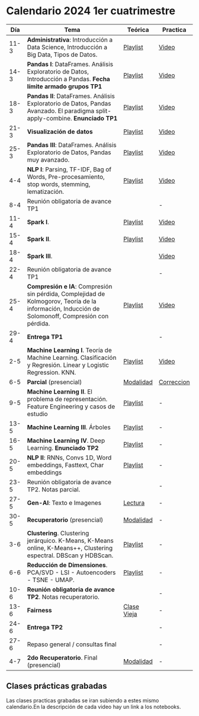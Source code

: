 # Calendario 2024 1er cuatrimestre

| Día | Tema | Teórica | Practica |
|-----|------|---------|----------|
| 11-3 	| **Administrativa**: Introducción a Data Science, Introducción a Big Data, Tipos de Datos.                                                          | [Playlist](https://www.youtube.com/playlist?list=PLeo_qKwGPZYevnuxYBfrvQ32zJJE2--Y4)         | [Video](https://youtu.be/TCuUErBLJ28) |
| 14-3 	| **Pandas I**: DataFrames. Análisis Exploratorio de Datos, Introducción a Pandas. **Fecha límite armado grupos TP1**                                | [Playlist](https://youtube.com/playlist?list=PLeo_qKwGPZYcRxxR-GNmBcLbujTieWpQQ)             | [Video](https://youtu.be/J5vfd2oMV1Q) |
| 18-3 	| **Pandas II**: DataFrames. Análisis Exploratorio de Datos, Pandas Avanzado. El paradigma split-apply-combine. **Enunciado TP1**                    | [Playlist](https://www.youtube.com/playlist?list=PLeo_qKwGPZYf9d23qU6_t6hl7ufyfclyW)         | [Video](https://youtu.be/bN9tc_VI9Os) |
| 21-3 	| **Visualización de datos**                                                                                                                         | [Playlist](https://www.youtube.com/playlist?list=PLeo_qKwGPZYf-OzcYqlPIJdU1AHQYb3Ga)         | [Video](https://youtu.be/HFl1svaA2so) |
| 25-3 	| **Pandas III**: DataFrames. Análisis Exploratorio de Datos, Pandas muy avanzado.                                                                   | [Playlist](https://www.youtube.com/playlist?list=PLeo_qKwGPZYeu0ToyqSvq4fmUBrmRTkCp)         | [Video](https://youtu.be/jIHPFp27Zo8) |
| 4-4 	| **NLP I**: Parsing, TF-IDF, Bag of Words, Pre-procesamiento, stop words, stemming, lematización.                                                   | [Playlist](https://www.youtube.com/playlist?list=PLeo_qKwGPZYfkL8tu3Mg3_5xb1UYGvjWH)         | [Video](https://youtu.be/X0GRBHWoIfI) |
| 8-4 	| Reunión obligatoria de avance TP1                                                                                                                  |                                                                                              | - |
| 11-4 	| **Spark I**.                                                                                                                                       | [Playlist](https://www.youtube.com/playlist?list=PLeo_qKwGPZYck1nRMGJFeWIN2W5IrxoLO)         | [Video](https://youtu.be/c6_p4iHvjUI) |
| 15-4 	| **Spark II**.                                                                                                                                      | [Playlist](https://www.youtube.com/playlist?list=PLeo_qKwGPZYeu_JRN8eQgzJUfaXUrhsk2)         | [Video](https://youtu.be/Tu38YPDZeNE) |
| 18-4 	| **Spark III**.                                                                                                                                     |                                                                                              | [Video](https://youtu.be/Klze3B5Rsec) |
| 22-4 	| Reunión obligatoria de avance TP1                                                                                                                  |                                                                                              | - |
| 25-4 	| **Compresión e IA**: Compresión sin pérdida, Complejidad de Kolmogorov, Teoría de la información, Inducción de Solomonoff, Compresión con pérdida. | [Playlist](https://www.youtube.com/playlist?list=PLeo_qKwGPZYfKGWLlVG8J86OzRgJ8NLcJ)         | [Video](https://youtu.be/dq2qLyV_aJY) |
| 29-4 	| **Entrega TP1**                                                                                                                                    |                                                                                              | - |
| 2-5 	| **Machine Learning I**. Teoría de Machine Learning. Clasificación y Regresión. Linear y Logistic Regression. KNN.                                  | [Playlist](https://www.youtube.com/playlist?list=PLeo_qKwGPZYesnp_BG0RejQCfHnlthj-5)         | [Video](https://youtu.be/RPSXeoQrSbc) |
| 6-5 	| **Parcial** (presencial)                                                                                                                           | [Modalidad](https://youtu.be/k5Gt156nwA4)                                                    | [Correccion](https://youtu.be/AQ-492ANM44) |
| 9-5 	| **Machine Learning II**. El problema de representación. Feature Engineering y casos de estudio                                                     | [Playlist](https://www.youtube.com/playlist?list=PLeo_qKwGPZYf9JstrrlXBf_SSg66aEJQk)         | - |
| 13-5 	| **Machine Learning III**. Árboles                                                                                                                  | [Playlist](https://www.youtube.com/playlist?list=PLeo_qKwGPZYeJQb-M1nE_cnj43uOKZtf2)         | - |
| 16-5 	| **Machine Learning IV**. Deep Learning. **Enunciado TP2**                                                                                          | [Playlist](https://www.youtube.com/playlist?list=PLeo_qKwGPZYeMhP2KGFWFHNDesRCyRB5j)         | - |
| 20-5 	| **NLP II**: RNNs, Convs 1D, Word embeddings, Fasttext, Char embeddings                                                                             | [Playlist](https://www.youtube.com/playlist?list=PLeo_qKwGPZYc3ZKiKx5GJVHc1Qwsejgmx)         | - |
| 23-5 	| Reunión obligatoria de avance TP2. Notas parcial.                                                                                                  |                                                                                              | - |
| 27-5 	| **Gen-AI**: Texto e Imagenes                                                                                                                       | [Lectura](https://drive.google.com/file/d/1GEA-D-8802wsDNNPlYXE7IyeV8fwbuid/view?usp=sharing)| - |
| 30-5 	| **Recuperatorio** (presencial)                                                                                                                     | [Modalidad](https://youtu.be/k5Gt156nwA4)                                                    | - |
| 3-6 	| **Clustering**. Clustering jerárquico. K-Means, K-Means online, K-Means++, Clustering espectral. DBScan y HDBScan.                                 | [Playlist](https://www.youtube.com/playlist?list=PLeo_qKwGPZYd6IYbQsMwPSIbDNGsuqByW)         | - |
| 6-6 	| **Reducción de Dimensiones**. PCA/SVD - LSI - Autoencoders - TSNE - UMAP.                                                                          | [Playlist](https://www.youtube.com/playlist?list=PLeo_qKwGPZYeTvoYdNOR9alvMUMfwq-1Z)         | - |
| 10-6 	| **Reunión obligatoria de avance TP2**. Notas recuperatorio.                                                                                        |                                                                                              | - |
| 13-6 	| **Fairness**                                                                                                                                       | [Clase Vieja](https://www.youtube.com/watch?v=9VdieuHf3ik)                                   | - |
| 24-6 	| **Entrega TP2**                                                                                                                                    |                                                                                              | - |
| 27-6 	| Repaso general / consultas final                                                                                                                   |                                                                                              | - |
| 4-7 	| **2do Recuperatorio**. Final (presencial)                                                                                                          | [Modalidad](https://youtu.be/k5Gt156nwA4)                                                    | - |

## Clases prácticas grabadas

Las clases practicas grabadas se iran subiendo a estes mismo calendario.En la descripción de cada video hay un link a los notebooks.
